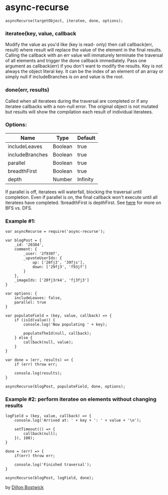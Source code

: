 # async-recurse

```
asyncRecurse(targetObject, iteratee, done, options);
```

### iteratee(key, value, callback

Modify the value as you'd like (key is read- only) then call callback(err,
result) where result will replace the value of the element in the final
results. Calling the callback with an err value will immaturely terminate the
traversal of all elements and trigger the done callback immediately. Pass one
argument as callback(err) if you don't want to modify the results. Key is not
always the object literal key. It can be the index of an element of an array
or simply null if includeBranches is on and value is the root.

### done(err, results)

Called when all iteratees during the traversal are completed or if any iteratee
callbacks with a non-null error. The original object is not mutated but
results will show the compilation each result of individual iteratees.

### Options:

| Name            | Type    | Default  |
|-----------------|---------|----------|
| includeLeaves   | Boolean | true     |
| includeBranches | Boolean | true     |
| parallel		  | Boolean | true	   |
| breadthFirst	  | Boolean | true     |
| depth           | Number  | Infinity |

If parallel is off, iteratees will waterfall, blocking the traversal until
completion. Even if parallel is on, the final callback won't execute until all
iteratees have completed. !breadthFirst is depthFirst. See
[here](https://en.wikipedia.org/wiki/Tree_traversal) for more on BFS vs. DFS.

### Example #1:
```
var asyncRecurse = require('async-recurse');

var blogPost = {
	_id: '20384',
	comment: {
		_user: '2f930f',
		_upvoteUserIds: {
			up: ['20fj3', '39fjs'],
			down: ['29fj3', 'f93jf']
		}
	},
	_imageIds: ['20fj3rk4', 'fj3fj3']
}

var options: {
	includeLeaves: false,
	parallel: true
}

var populateField = (key, value, callback) => {
	if (isId(value)) {
		console.log('Now populating ' + key);

		populateTheId(null, callback);
	} else {
		callback(null, value);
	}
}

var done = (err, results) => {
	if (err) throw err;

	console.log(results);
}

asyncRecurse(blogPost, populateField, done, options);

``` 

### Example #2: perform iteratee on elements without changing results
```
logField = (key, value, callback) => {
	console.log('Arrived at: ' + key + ': ' + value + '\n');

	setTimeout(() => {
		callback(null);
	}), 100);
}

done = (err) => {
	if(err) throw err;

	console.log('Finished traversal');
}

asyncRecurse(blogPost, logField, done);
```




by [Dillon Bostwick](http://linkedin.com/in/dillonbostwick)